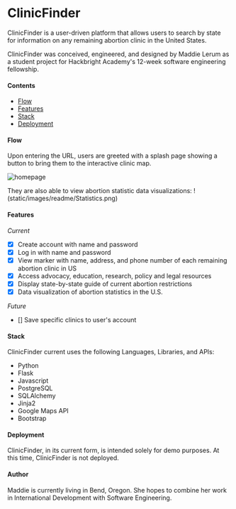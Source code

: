 # ClinicFinder

ClinicFinder is a user-driven platform that allows users to search by state for information on any remaining abortion clinic in the United States.

ClinicFinder was conceived, engineered, and designed by Maddie Lerum as a student project for Hackbright Academy's 12-week software engineering fellowship.

#### Contents
- [Flow](#flow)
- [Features](#features)
- [Stack](#stack)
- [Deployment](deployment)

#### Flow
Upon entering the URL, users are greeted with a splash page showing a button to bring them to the interactive clinic map.

![homepage](Static/images/readme/Homepage.png)

They are also able to view abortion statistic data visualizations:
!(static/images/readme/Statistics.png)

#### Features
*Current*
- [x] Create account with name and password
- [x] Log in with name and password
- [x] View marker with name, address, and phone number of each remaining abortion clinic in US
- [x] Access advocacy, education, research, policy and legal resources
- [x] Display state-by-state guide of current abortion restrictions
- [x] Data visualization of abortion statistics in the U.S. 

*Future*
- [] Save specific clinics to user's account

#### Stack
ClinicFinder current uses the following Languages, Libraries, and APIs:
- Python
- Flask
- Javascript
- PostgreSQL
- SQLAlchemy
- Jinja2
- Google Maps API
- Bootstrap

#### Deployment
ClinicFinder, in its current form, is intended solely for demo purposes. At this time, ClinicFinder is not deployed.

#### Author
Maddie is currently living in Bend, Oregon. She hopes to combine her work in International Development with Software Engineering.